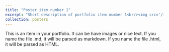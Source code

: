 ```yaml
---
title: "Poster item number 1"
excerpt: "Short description of portfolio item number 1<br/><img src='/images/500x300.png'>"
collection: posters
---
```


This is an item in your portfolio. It can be have images or nice text. If you name the file .md, it will be parsed as markdown. If you name the file .html, it will be parsed as HTML. 
